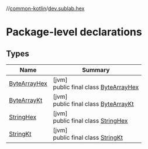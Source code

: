//[common-kotlin](../../index.md)/[dev.sublab.hex](index.md)

# Package-level declarations

## Types

| Name | Summary |
|---|---|
| [ByteArrayHex](-byte-array-hex/index.md) | [jvm]<br>public final class [ByteArrayHex](-byte-array-hex/index.md) |
| [ByteArrayKt](-byte-array-kt/index.md) | [jvm]<br>public final class [ByteArrayKt](-byte-array-kt/index.md) |
| [StringHex](-string-hex/index.md) | [jvm]<br>public final class [StringHex](-string-hex/index.md) |
| [StringKt](-string-kt/index.md) | [jvm]<br>public final class [StringKt](-string-kt/index.md) |
